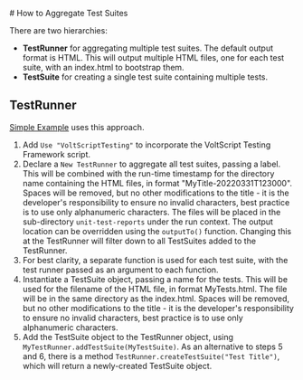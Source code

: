 # How to Aggregate Test Suites

There are two hierarchies:

- **TestRunner** for aggregating multiple test suites. The default output format is HTML. This will output multiple HTML files, one for each test suite, with an index.html to bootstrap them.
- **TestSuite** for creating a single test suite containing multiple tests.

## TestRunner

[Simple Example](../tutorials/1-simple.md) uses this approach.

1. Add `Use "VoltScriptTesting"` to incorporate the VoltScript Testing Framework script.
1. Declare a `New TestRunner` to aggregate all test suites, passing a label. This will be combined with the run-time timestamp for the directory name containing the HTML files, in format "MyTitle-20220331T123000". Spaces will be removed, but no other modifications to the title - it is the developer's responsibility to ensure no invalid characters, best practice is to use only alphanumeric characters. The files will be placed in the sub-directory `unit-test-reports` under the run context. The output location can be overridden using the `outputTo()` function. Changing this at the TestRunner will filter down to all TestSuites added to the TestRunner.
1. For best clarity, a separate function is used for each test suite, with the test runner passed as an argument to each function.
1. Instantiate a TestSuite object, passing a name for the tests. This will be used for the filename of the HTML file, in format MyTests.html. The file will be in the same directory as the index.html. Spaces will be removed, but no other modifications to the title - it is the developer's responsibility to ensure no invalid characters, best practice is to use only alphanumeric characters.
1. Add the TestSuite object to the TestRunner object, using `MyTestRunner.addTestSuite(MyTestSuite)`. As an alternative to steps 5 and 6, there is a method `TestRunner.createTestSuite("Test Title")`, which will return a newly-created TestSuite object.